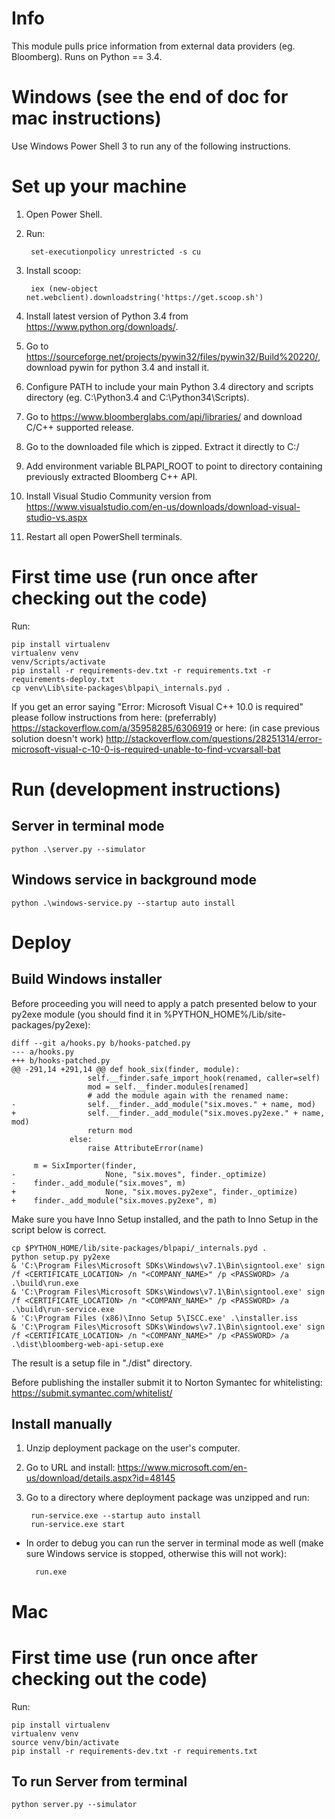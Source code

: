 # Info

This module pulls price information from external data providers (eg. Bloomberg).
Runs on Python == 3.4.

# Windows (see the end of doc for mac instructions)

Use Windows Power Shell 3 to run any of the following instructions.

# Set up your machine

1. Open Power Shell.
2. Run:

        set-executionpolicy unrestricted -s cu

3. Install scoop:

        iex (new-object net.webclient).downloadstring('https://get.scoop.sh')

4. Install latest version of Python 3.4 from https://www.python.org/downloads/.
5. Go to https://sourceforge.net/projects/pywin32/files/pywin32/Build%20220/,
download pywin for python 3.4 and install it.
6. Configure PATH to include your main Python 3.4 directory and scripts
directory (eg. C:\Python3.4 and C:\Python34\Scripts).
7. Go to https://www.bloomberglabs.com/api/libraries/ and download C/C++ supported
release.
8. Go to the downloaded file which is zipped. Extract it directly to C:/
9. Add environment variable BLPAPI_ROOT to point to directory containing previously
extracted Bloomberg C++ API.
10. Install Visual Studio Community version from
https://www.visualstudio.com/en-us/downloads/download-visual-studio-vs.aspx
11. Restart all open PowerShell terminals.

# First time use (run once after checking out the code)

Run:

    pip install virtualenv
    virtualenv venv
    venv/Scripts/activate
    pip install -r requirements-dev.txt -r requirements.txt -r requirements-deploy.txt
    cp venv\Lib\site-packages\blpapi\_internals.pyd .

If you get an error saying "Error: Microsoft Visual C++ 10.0 is required" please follow instructions from here:
(preferrably) https://stackoverflow.com/a/35958285/6306919
or here:
(in case previous solution doesn't work) http://stackoverflow.com/questions/28251314/error-microsoft-visual-c-10-0-is-required-unable-to-find-vcvarsall-bat

# Run (development instructions)

## Server in terminal mode

    python .\server.py --simulator

## Windows service in background mode

    python .\windows-service.py --startup auto install

# Deploy

## Build Windows installer

Before proceeding you will need to apply a patch presented below to
your py2exe module (you should find it in %PYTHON_HOME%/Lib/site-packages/py2exe):

    diff --git a/hooks.py b/hooks-patched.py
    --- a/hooks.py
    +++ b/hooks-patched.py
    @@ -291,14 +291,14 @@ def hook_six(finder, module):
                     self.__finder.safe_import_hook(renamed, caller=self)
                     mod = self.__finder.modules[renamed]
                     # add the module again with the renamed name:
    -                self.__finder._add_module("six.moves." + name, mod)
    +                self.__finder._add_module("six.moves.py2exe." + name, mod)
                     return mod
                 else:
                     raise AttributeError(name)

         m = SixImporter(finder,
    -                    None, "six.moves", finder._optimize)
    -    finder._add_module("six.moves", m)
    +                    None, "six.moves.py2exe", finder._optimize)
    +    finder._add_module("six.moves.py2exe", m)

Make sure you have Inno Setup installed, and the path to Inno Setup
in the script below is correct.

    cp $PYTHON_HOME/lib/site-packages/blpapi/_internals.pyd .
    python setup.py py2exe
    & 'C:\Program Files\Microsoft SDKs\Windows\v7.1\Bin\signtool.exe' sign /f <CERTIFICATE_LOCATION> /n "<COMPANY_NAME>" /p <PASSWORD> /a .\build\run.exe
    & 'C:\Program Files\Microsoft SDKs\Windows\v7.1\Bin\signtool.exe' sign /f <CERTIFICATE_LOCATION> /n "<COMPANY_NAME>" /p <PASSWORD> /a .\build\run-service.exe
    & 'C:\Program Files (x86)\Inno Setup 5\ISCC.exe' .\installer.iss
    & 'C:\Program Files\Microsoft SDKs\Windows\v7.1\Bin\signtool.exe' sign /f <CERTIFICATE_LOCATION> /n "<COMPANY_NAME>" /p <PASSWORD> /a .\dist\bloomberg-web-api-setup.exe

The result is a setup file in "./dist" directory.

Before publishing the installer submit it to Norton Symantec for whitelisting: https://submit.symantec.com/whitelist/

## Install manually

1. Unzip deployment package on the user's computer.
2. Go to URL and install: https://www.microsoft.com/en-us/download/details.aspx?id=48145
3. Go to a directory where deployment package was unzipped and run:

        run-service.exe --startup auto install
        run-service.exe start

* In order to debug you can run the server in terminal mode as well (make sure Windows
service is stopped, otherwise this will not work):

        run.exe

# Mac

# First time use (run once after checking out the code)

Run:

    pip install virtualenv
    virtualenv venv
    source venv/bin/activate
    pip install -r requirements-dev.txt -r requirements.txt

## To run Server from terminal

    python server.py --simulator
